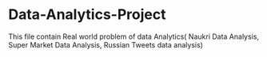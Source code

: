 # Data-Analytics-Project
This file contain Real world problem of data Analytics( Naukri Data Analysis, Super Market Data Analysis, Russian Tweets data analysis)
